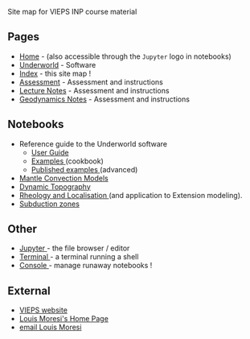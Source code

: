 
Site map for VIEPS INP course material

<!--  -->

## Pages

   * [Home](index.md) - (also accessible through the `Jupyter` logo in notebooks)
   * [Underworld](Introduction/index.html) - Software
   * [Index](SiteMap.md) - this site map !
   * [Assessment](Assessment/index.md) - Assessment and instructions
   * [Lecture Notes](LectureNotes/index.md) - Assessment and instructions
   * [Geodynamics Notes](ComputationalGeodynamics/index.md) - Assessment and instructions


## Notebooks

   * Reference guide to the Underworld software
     * <a href="/notebooks/Introduction/user_guide"> User Guide </a>
     * <a href="/notebooks/Introduction/examples"> Examples </a> (cookbook)
     * <a href="/notebooks/Introduction/publications"> Published examples </a> (advanced)
   * <a href="/notebooks/MantleConvection/Notebooks"> Mantle Convection Models </a>
   * <a href="/notebooks/DynamicTopography/Notebooks"> Dynamic Topography </a>
   * <a href="/notebooks/Rheology/Notebooks"> Rheology and Localisation </a> (and application to Extension modeling).
   * <a href="/notebooks/Subduction/Notebooks"> Subduction zones </a>

## Other

   * <a href="/notebooks/"> Jupyter </a> - the file browser / editor
   * <a href="/terminals/1"> Terminal </a> - a terminal running a shell
   * <a href="/tree/#running"> Console </a> - manage runaway notebooks !


## External
   * [VIEPS website](http://www.vieps.org.au)
   * [Louis Moresi's Home Page](http://www.moresi.info)
   * [email Louis Moresi](mailto:Louis.Moresi@unimelb.edu.au)
